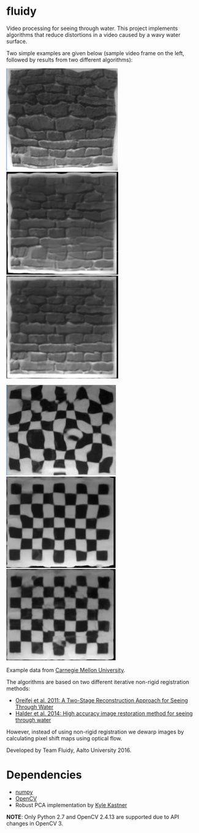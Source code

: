 # fluidy
Video processing for seeing through water. This project implements algorithms that reduce distortions in a video caused by a wavy water surface.

Two simple examples are given below (sample video frame on the left, followed by results from two different algorithms):

![Sample frame](examples/brick_sample.png?raw=true) ![Oreifej result](examples/brick.jpg?raw=true) ![HTA result](examples/brick_hta.jpg?raw=true)

![Sample frame](examples/checkboard_sample.png?raw=true) ![Oreifej result](examples/checkboard.jpg?raw=true) ![HTA result](examples/checkboard_hta.jpg?raw=true)

Example data from [Carnegie Mellon University](http://www.cs.cmu.edu/~ILIM/projects/IM/water/research_water.html).

The algorithms are based on two different iterative non-rigid registration methods:

* [Oreifej et al. 2011: A Two-Stage Reconstruction Approach for Seeing Through Water](http://www.cs.ucf.edu/~oreifej/papers/WATER_CVPR2011.pdf)
* [Halder et al. 2014: High accuracy image restoration method for seeing through water](http://proceedings.spiedigitallibrary.org/proceeding.aspx?articleid=1910348)

However, instead of using non-rigid registration we dewarp images by calculating pixel shift maps using optical flow.

Developed by Team Fluidy, Aalto University 2016.

# Dependencies
- [numpy](http://www.numpy.org/)
- [OpenCV](http://www.opencv.org/)
- Robust PCA implementation by [Kyle Kastner](http://kastnerkyle.github.io/posts/robust-matrix-decomposition/)

**NOTE**: Only Python 2.7 and OpenCV 2.4.13 are supported due to API changes in OpenCV 3.

